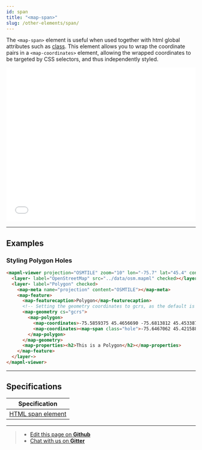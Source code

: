 ```yaml
---
id: span
title: "<map-span>"
slug: /other-elements/span/
---
```


The `<map-span>` element is useful when used together with html global attributes such as [class](https://developer.mozilla.org/en-US/docs/Web/HTML/Global_attributes/class). This element allows you to wrap the coordinate pairs in a `<map-coordinates>` element, allowing the wrapped coordinates to be targeted by CSS selectors, and thus independently styled.

<iframe src="../../../demo/map-span-demo/" title="MapML Demo" height="410" width="100%" scrolling="no" frameBorder="0"></iframe>

---

## Examples

### Styling Polygon Holes

```html
<mapml-viewer projection="OSMTILE" zoom="10" lon="-75.7" lat="45.4" controls>
  <layer- label="OpenStreetMap" src="../data/osm.mapml" checked></layer->
  <layer- label="Polygon" checked>
    <map-meta name="projection" content="OSMTILE"></map-meta>
    <map-feature>
      <map-featurecaption>Polygon</map-featurecaption>
      <!-- Setting the geometry coordinates to gcrs, as the default is pcrs -->
      <map-geometry cs="gcrs">
        <map-polygon>
          <map-coordinates>-75.5859375 45.4656690 -75.6813812 45.4533876 -75.6961441 45.4239978 -75.7249832 45.4083331 -75.7792282 45.3772317 -75.7534790 45.3294614 -75.5831909 45.3815724 -75.6024170 45.4273712 -75.5673981 45.4639834 -75.5859375 45.4656690</map-coordinates>
          <map-coordinates><map-span class="hole">-75.6467062 45.4215881 -75.6889363 45.4049585 -75.6693647 45.3767494 -75.6270640 45.3924229 -75.6467062 45.4215881</map-span></map-coordinates>
        </map-polygon>
      </map-geometry>
      <map-properties><h2>This is a Polygon</h2></map-properties>
    </map-feature>
  </layer->
</mapml-viewer>
```

---

## Specifications

| Specification                                                |
|--------------------------------------------------------------|
| [HTML span element](https://html.spec.whatwg.org/multipage/text-level-semantics.html#the-span-element) |

---

> - [Edit this page on **Github**](https://github.com/Maps4HTML/web-map-doc/edit/main/docs/elements/span.md)
> - [Chat with us on **Gitter**](https://gitter.im/Maps4HTML/chat)